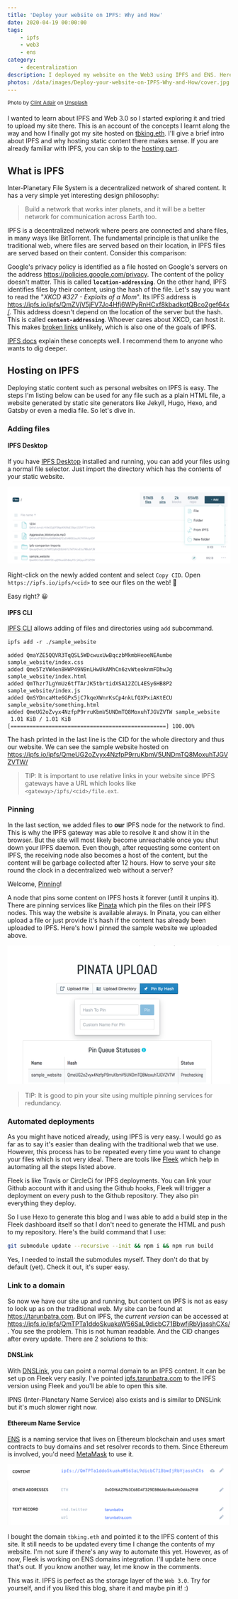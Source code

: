 ```yaml
---
title: 'Deploy your website on IPFS: Why and How'
date: 2020-04-19 00:00:00
tags:
    - ipfs
    - web3
    - ens
category:
    - decentralization
description: I deployed my website on the Web3 using IPFS and ENS. Here I'm detailing why that makes sense and how to do it.
photos: /data/images/Deploy-your-website-on-IPFS-Why-and-How/cover.jpg
---
```


<sup>Photo by [Clint Adair](https://unsplash.com/@clintadair) on [Unsplash](https://unsplash.com)</sup>

I wanted to learn about IPFS and Web 3.0 so I started exploring it and tried to upload my site there. This is an account of the concepts I learnt along the way and how I finally got my site hosted on [tbking.eth][tbking-eth-link]. I'll give a brief intro about IPFS and why hosting static content there makes sense. If you are already familiar with IPFS, you can skip to the [hosting part][hosting-anchor-link].

## What is IPFS

Inter-Planetary File System is a decentralized network of shared content. It has a very simple yet interesting design philosophy:
> Build a network that works inter planets, and it will be a better network for communication across Earth too.

IPFS is a decentralized network where peers are connected and share files, in many ways like BitTorrent. The fundamental principle is that unlike the traditional web, where files are served based on their location, in IPFS files are served based on their content. Consider this comparison:

Google's privacy policy is identified as a file hosted on Google's servers on the address https://policies.google.com/privacy. The content of the policy doesn't matter. This is called **`location-addressing`**.
On the other hand, IPFS identifies files by their content, using the hash of the file. Let's say you want to read the "_XKCD #327 - Exploits of a Mom_". Its IPFS address is https://ipfs.io/ipfs/QmZVjV5jFV7Jo4Hfj6WPyRnHCxf8kbadkqtQBco2gef64x/. This address doesn't depend on the location of the server but the hash. This is called **`content-addressing`**. Whoever cares about XKCD, can host it. This makes [broken links][broken-links-link] unlikely, which is also one of the goals of IPFS.

[IPFS docs][ipfs-docs-link] explain these concepts well. I recommend them to anyone who wants to dig deeper.

## Hosting on IPFS

Deploying static content such as personal websites on IPFS is easy. The steps I'm listing below can be used for any file such as a plain HTML file, a website generated by static site generators like Jekyll, Hugo, Hexo, and Gatsby or even a media file. So let's dive in.

### Adding files

#### IPFS Desktop
If you have [IPFS Desktop][ipfs-desktop-link] installed and running, you can add your files using a normal file selector. Just import the directory which has the contents of your static website.

![Adding file in IPFS Desktop][ipfs-desktop-image]

Right-click on the newly added content and select `Copy CID`. Open `https://ipfs.io/ipfs/<cid>` to see our files on the web! 🚀

Easy right? 😀

 #### IPFS CLI
[IPFS CLI][ipfs-cli-link] allows adding of files and directories using `add` subcommand.
```
ipfs add -r ./sample_website
```
```
added QmaYZE5QQVR3TqQSL5WDcwuxUwBqczbMkmbHeoeNEAumbe sample_website/index.css
added Qme5TzVW4en8HWP49N9nLHwUkAMhCn6zvWteoknmFDhwJg sample_website/index.html
added QmThzr7LgYmUz6tfTArJK5tbrtidXSA12ZCL4ESy6HB8P2 sample_website/index.js
added QmSYDncaMte6GPx5jC7kqeXWnrKsCp4nkLfQXPxiAKtECU sample_website/something.html
added QmeUG2oZvyx4NzfpP9rruKbmV5UNDmTQ8MoxuhTJGVZVTW sample_website
 1.01 KiB / 1.01 KiB [=================================================] 100.00%
 ```

 The hash printed in the last line is the CID for the whole directory and thus our website. We can see the sample website hosted on https://ipfs.io/ipfs/QmeUG2oZvyx4NzfpP9rruKbmV5UNDmTQ8MoxuhTJGVZVTW/


> TIP: It is important to use relative links in your website since IPFS gateways have a URL which looks like `<gateway>/ipfs/<cid>/file.ext`.

### Pinning
In the last section, we added files to **our** IPFS node for the network to find. This is why the IPFS gateway was able to resolve it and show it in the browser. But the site will most likely become unreachable once you shut down your IPFS daemon. Even though, after requesting some content on IPFS, the receiving node also becomes a host of the content, but the content will be garbage collected after 12 hours. How to serve your site round the clock in a decentralized web without a server?

Welcome, [Pinning][ipfs-pinning-doc-link]!

A node that pins some content on IPFS hosts it forever (until it unpins it). There are pinning services like [Pinata][pinata-link] which pin the files on their IPFS nodes. This way the website is available always.
In Pinata, you can either upload a file or just provide it's hash if the content has already been uploaded to IPFS. Here's how I pinned the sample website we uploaded above.

![Pinata pinning example][pinata-pin-example-image]

> TIP: It is good to pin your site using multiple pinning services for redundancy.

### Automated deployments
As you might have noticed already, using IPFS is very easy. I would go as far as to say it's easier than dealing with the traditional web that we use. However, this process has to be repeated every time you want to change your files which is not very ideal. There are tools like [Fleek][fleek-link] which help in automating all the steps listed above.

Fleek is like Travis or CircleCi for IPFS deployments. You can link your Github account with it and using the Github hooks, Fleek will trigger a deployment on every push to the Github repository. They also pin everything they deploy.

So I use Hexo to generate this blog and I was able to add a build step in the Fleek dashboard itself so that I don't need to generate the HTML and push to my repository. Here's the build command that I use:
```sh
git submodule update --recursive --init && npm i && npm run build
```
Yes, I needed to install the submodules myself. They don't do that by default (yet). Check it out, it's super easy.

### Link to a domain

So now we have our site up and running, but content on IPFS is not as easy to look up as on the traditional web. My site can be found at https://tarunbatra.com. But on IPFS, the _current version_ can be accessed at https://ipfs.io/ipfs/QmTPTa1ddoSkuakaW56SaL9dicbC71BbwfjRbVjasshCXs/.
You see the problem. This is not human readable. And the CID changes after every update. There are 2 solutions to this:

#### DNSLink
With [DNSLink][dnslink-link], you can point a normal domain to an IPFS content. It can be set up on Fleek very easily. I've pointed [ipfs.tarunbatra.com](http://ipfs.tarunbatra.com) to the IPFS version using Fleek and you'll be able to open this site.

IPNS (Inter-Planetary Name Service) also exists and is similar to DNSLink but it's much slower right now.

#### Ethereum Name Service
[ENS][ens-link] is a naming service that lives on Ethereum blockchain and uses smart contracts to buy domains and set resolver records to them. Since Ethereum is involved, you'd need [MetaMask][metamask-link] to use it.

![ENS records for tbking.eth][ens-records-image]

I bought the domain `tbking.eth` and pointed it to the IPFS content of this site. It still needs to be updated every time I change the contents of my website. I'm not sure if there's any way to automate this yet. However, as of now, Fleek is working on ENS domains integration. I'll update here once that's out. If you know another way, let me know in the comments.

This was it. IPFS is perfect as the storage layer of the `Web 3.0`. Try for yourself, and if you liked this blog, share it and maybe pin it! :)

[tbking-eth-link]: http://tbking.eth.link
[hosting-anchor-link]: #Hosting-on-IPFS
[broken-links-link]: https://en.wikipedia.org/wiki/Link_rot
[ipfs-docs-link]: https://docs-beta.ipfs.io/concepts/
[ipfs-cli-link]: https://dist.ipfs.io/#go-ipfs
[ipfs-desktop-link]: https://github.com/ipfs-shipyard/ipfs-desktop
[ipfs-pinning-doc-link]: https://docs.ipfs.io/guides/concepts/pinning/
[pinata-link]: https://pinata.cloud/
[fleek-link]: https://fleek.co/
[dnslink-link]: https://docs.ipfs.io/guides/concepts/dnslink/
[ipfs-companion-link]: https://github.com/ipfs-shipyard/ipfs-companion
[ens-link]: https://ens.domains/
[metamask-link]: https://metamask.io/

[ipfs-desktop-image]: /data/images/Deploy-your-website-on-IPFS-Why-and-How/ipfs-desktop-file-add.png
[pinata-pin-example-image]: /data/images/Deploy-your-website-on-IPFS-Why-and-How/pinata-pin-example.png
[pinata-pinned-list-image]: /data/images/Deploy-your-website-on-IPFS-Why-and-How/pinata-pinned-list.png
[ens-records-image]: /data/images/Deploy-your-website-on-IPFS-Why-and-How/ens-records.png
